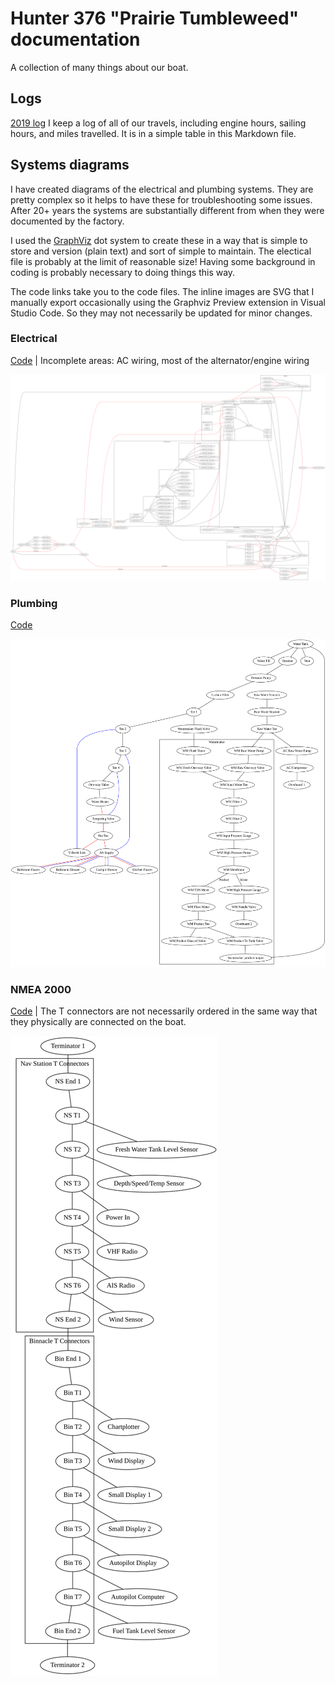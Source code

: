 # Hunter 376 "Prairie Tumbleweed" documentation #

A collection of many things about our boat.

## Logs ##
[2019 log](log-2019.md)
I keep a log of all of our travels, including engine hours, sailing hours, and miles travelled.  It is in a simple table in this Markdown file.

## Systems diagrams ##
I have created diagrams of the electrical and plumbing systems.  They are pretty complex so it helps to have these for troubleshooting some issues.  After 20+ years the systems are substantially different from when they were documented by the factory.

I used the [GraphViz](https://graphviz.gitlab.io/) dot system to create these in a way that is simple to store and version (plain text) and sort of simple to maintain.  The electical file is probably at the limit of reasonable size!  Having some background in coding is probably necessary to doing things this way.

The code links take you to the code files.  The inline images are SVG that I manually export occasionally using the Graphviz Preview extension in Visual Studio Code.  So they may not necessarily be updated for minor changes.

### Electrical ###
[Code](electrical.gv) | Incomplete areas: AC wiring, most of the alternator/engine wiring

![Electrical diagram](electrical.svg)

### Plumbing ###
[Code](plumbing.gv)

![Plumbing diagram](plumbing.svg)

### NMEA 2000 ###
[Code](nmea-2000.gv) | The T connectors are not necessarily ordered in the same way that they physically are connected on the boat.

![NMEA 2000 diagram](nmea-2000.svg)